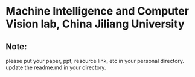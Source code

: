 # Machine Intelligence and Computer Vision lab, China Jiliang University 
## Note:
please put your paper, ppt, resource link, etc in your personal directory.
update the readme.md in your directory.